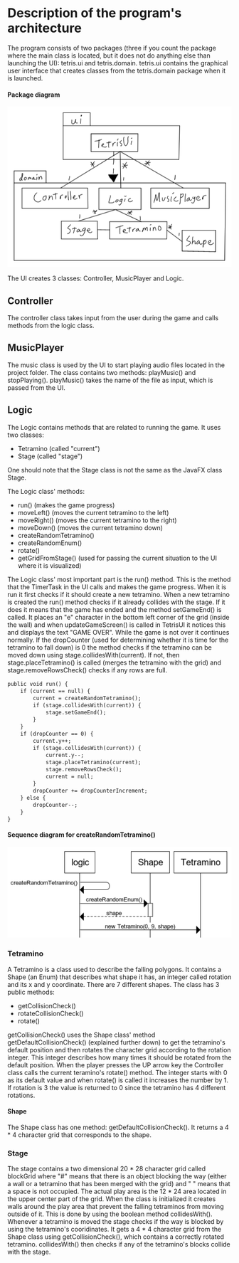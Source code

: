 # Description of the program's architecture

The program consists of two packages (three if you count the package where the main class is located, but it does not do anything else than launching the UI): tetris.ui and tetris.domain. tetris.ui contains the graphical user interface that creates classes from the tetris.domain package when it is launched.

#### Package diagram
![package diagram](https://github.com/H4m5t3r/ot-harjoitustyo/blob/master/dokumentaatio/kuvat/Package%20diagram.png)

The UI creates 3 classes: Controller, MusicPlayer and Logic.

## Controller
The controller class takes input from the user during the game and calls methods from the logic class.

## MusicPlayer
The music class is used by the UI to start playing audio files located in the project folder. The class contains two methods: playMusic() and stopPlaying(). playMusic() takes the name of the file as input, which is passed from the UI.

## Logic
The Logic contains methods that are related to running the game. It uses two classes:
* Tetramino (called "current") 
* Stage (called "stage")

One should note that the Stage class is not the same as the JavaFX class Stage.

The Logic class' methods:
* run() (makes the game progress)
* moveLeft() (moves the current tetramino to the left)
* moveRight() (moves the current tetramino to the right)
* moveDown() (moves the current tetramino down)
* createRandomTetramino()
* createRandomEnum()
* rotate()
* getGridFromStage() (used for passing the current situation to the UI where it is visualized)

The Logic class' most important part is the run() method. This is the method that the TimerTask in the UI calls and makes the game progress. When it is run it first checks if it should create a new tetramino. When a new tetramino is created the run() method checks if it already collides with the stage. If it does it means that the game has ended and the method setGameEnd() is called. It places an "e" character in the bottom left corner of the grid (inside the wall) and when updateGameScreen() is called in TetrisUI it notices this and displays the text "GAME OVER". While the game is not over it continues normally. If the dropCounter (used for determining whether it is time for the tetramino to fall down) is 0 the method checks if the tetramino can be moved down using stage.collidesWith(current). If not, then stage.placeTetramino() is called (merges the tetramino with the grid) and stage.removeRowsCheck() checks if any rows are full.

```
public void run() {
    if (current == null) {
        current = createRandomTetramino();
        if (stage.collidesWith(current)) {
            stage.setGameEnd();
        }
    }
    if (dropCounter == 0) {
        current.y++;
        if (stage.collidesWith(current)) {
            current.y--;
            stage.placeTetramino(current);
            stage.removeRowsCheck();
            current = null;
        }
        dropCounter += dropCounterIncrement;
    } else {
        dropCounter--;
    }
}
```

#### Sequence diagram for createRandomTetramino()
![Sequence diagram for createRandomTetramino()](https://github.com/H4m5t3r/ot-harjoitustyo/blob/master/dokumentaatio/kuvat/createRandomTetramino.png)


### Tetramino
A Tetramino is a class used to describe the falling polygons. It contains a Shape (an Enum) that describes what shape it has, an integer called rotation and its x and y coordinate. There are 7 different shapes. The class has 3 public methods:

* getCollisionCheck()
* rotateCollisionCheck()
* rotate()

getCollisionCheck() uses the Shape class' method getDefaultCollisionCheck() (explained further down) to get the tetramino's default position and then rotates the character grid according to the rotation integer. This integer describes how many times it should be rotated from the default position. When the player presses the UP arrow key the Controller class calls the current teramino's rotate() method. The integer starts with 0 as its default value and when rotate() is called it increases the number by 1. If rotation is 3 the value is returned to 0 since the tetramino has 4 different rotations.

#### Shape
The Shape class has one method: getDefaultCollisionCheck(). It returns a 4 * 4 character grid that corresponds to the shape.

### Stage
The stage contains a two dimensional 20 * 28 character grid called blockGrid where "#" means that there is an object blocking the way (either a wall or a tetramino that has been merged with the grid) and " " means that a space is not occupied. The actual play area is the 12 * 24 area located in the upper center part of the grid. When the class is initialized it creates walls around the play area that prevent the falling tetraminos from moving outside of it. This is done by using the boolean method collidesWith(). Whenever a tetramino is moved the stage checks if the way is blocked by using the tetramino's cooridinates. It gets a 4 * 4 character grid from the Shape class using getCollisionCheck(), which contains a correctly rotated tetramino. collidesWith() then checks if any of the tetramino's blocks collide with the stage.
